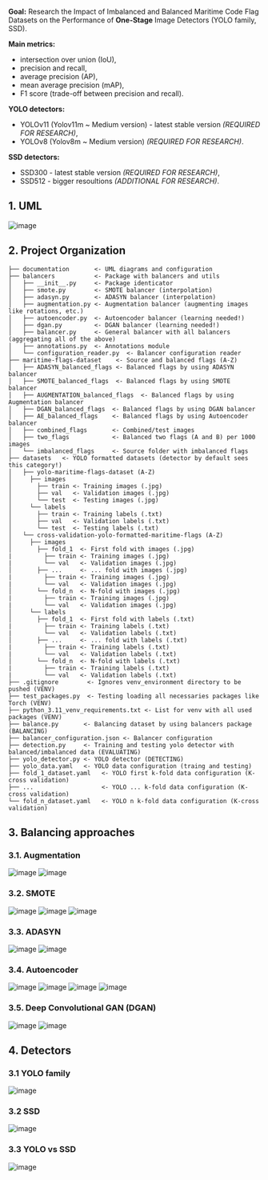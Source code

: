 **Goal:** Research the Impact of Imbalanced and Balanced Maritime Code Flag Datasets on the Performance of **One-Stage** Image Detectors (YOLO family, SSD).

**Main metrics:**
* intersection over union (IoU),
* precision and recall,
* average precision (AP),
* mean average precision (mAP),
* F1 score (trade-off between precision and recall).

**YOLO detectors:**
* YOLOv11 (Yolov11m ~ Medium version) - latest stable version _(REQUIRED FOR RESEARCH)_,
* YOLOv8 (Yolov8m ~ Medium version) _(REQUIRED FOR RESEARCH)_.

**SSD detectors:**
* SSD300 - latest stable version _(REQUIRED FOR RESEARCH)_,
* SSD512 - bigger resoultions _(ADDITIONAL FOR RESEARCH)_.

## 1. UML
![image](https://github.com/user-attachments/assets/f6c19f2c-3667-4fca-a97a-642abdde8f9c)

## 2. Project Organization
```
├── documentation       <- UML diagrams and configuration
├── balancers           <- Package with balancers and utils
│   ├── __init__.py     <- Package identicator
│   ├── smote.py        <- SMOTE balancer (interpolation)
│   ├── adasyn.py       <- ADASYN balancer (interpolation)
│   ├── augmentation.py <- Augmentation balancer (augmenting images like rotations, etc.)
│   ├── autoencoder.py  <- Autoencoder balancer (learning needed!)
│   ├── dgan.py         <- DGAN balancer (learning needed!)
│   ├── balancer.py     <- General balancer with all balancers (aggregating all of the above)
│   ├── annotations.py  <- Annotations module
│   └── configuration_reader.py  <- Balancer configuration reader
├── maritime-flags-dataset    <- Source and balanced flags (A-Z)
│   ├── ADASYN_balanced_flags <- Balanced flags by using ADASYN balancer
│   ├── SMOTE_balanced_flags  <- Balanced flags by using SMOTE balancer
│   ├── AUGMENTATION_balanced_flags  <- Balanced flags by using Augmentation balancer
│   ├── DGAN_balanced_flags  <- Balanced flags by using DGAN balancer
│   ├── AE_balanced_flags    <- Balanced flags by using Autoencoder balancer
│   ├── combined_flags       <- Combined/test images 
│   ├── two_flags            <- Balanced two flags (A and B) per 1000 images
│   └── imbalanced_flags     <- Source folder with imbalanced flags
├── datasets   <- YOLO formatted datasets (detector by default sees this category!)
│   ├── yolo-maritime-flags-dataset (A-Z)
│     ├── images
│       ├── train <- Training images (.jpg)
│       ├── val   <- Validation images (.jpg)
│       └── test  <- Testing images (.jpg)
│     └── labels
│       ├── train <- Training labels (.txt)
│       ├── val   <- Validation labels (.txt)
│       └── test  <- Testing labels (.txt)
│   └── cross-validation-yolo-formatted-maritime-flags (A-Z)
│     ├── images
│       ├── fold_1  <- First fold with images (.jpg)
|         ├── train <- Training images (.jpg)
|         └── val   <- Validation images (.jpg)
│       ├── ...     <- ... fold with images (.jpg)
|         ├── train <- Training images (.jpg)
|         └── val   <- Validation images (.jpg)
│       └── fold_n  <- N-fold with images (.jpg)
|         ├── train <- Training images (.jpg)
|         └── val   <- Validation images (.jpg)
│     └── labels
│       ├── fold_1  <- First fold with labels (.txt)
|         ├── train <- Training labels (.txt)
|         └── val   <- Validation labels (.txt)
│       ├── ...     <- ... fold with labels (.txt)
|         ├── train <- Training labels (.txt)
|         └── val   <- Validation labels (.txt)
│       └── fold_n  <- N-fold with labels (.txt)
|         ├── train <- Training labels (.txt)
|         └── val   <- Validation labels (.txt)
├── .gitignore        <- Ignores venv_environment directory to be pushed (VENV)
├── test_packages.py  <- Testing loading all necessaries packages like Torch (VENV)
├── python_3.11_venv_requirements.txt <- List for venv with all used packages (VENV)
├── balance.py       <- Balancing dataset by using balancers package (BALANCING)
├── balancer_configuration.json <- Balancer configuration
├── detection.py     <- Training and testing yolo detector with balanced/imbalanced data (EVALUATING)
├── yolo_detector.py <- YOLO detector (DETECTING)
├── yolo_data.yaml   <- YOLO data configuration (traing and testing)
├── fold_1_dataset.yaml   <- YOLO first k-fold data configuration (K-cross validation)
├── ...                   <- YOLO ... k-fold data configuration (K-cross validation)
└── fold_n_dataset.yaml   <- YOLO n k-fold data configuration (K-cross validation)
```

## 3. Balancing approaches

### 3.1. Augmentation
![image](https://github.com/user-attachments/assets/d97ffb0f-f56e-499f-a6a3-c141c7b9d27c)
![image](https://github.com/user-attachments/assets/ab7e208d-e907-4bf0-bcef-4ce9a17d9e74)

### 3.2. SMOTE
![image](https://github.com/user-attachments/assets/4ae01470-abc5-45e3-a9cb-3f26f25d7564)
![image](https://github.com/user-attachments/assets/07576e54-dd8e-4abf-b47a-6e9fcb605eb4)
![image](https://github.com/user-attachments/assets/3491bfce-3665-4768-b996-18ceb3701a62)

### 3.3. ADASYN
![image](https://github.com/user-attachments/assets/7585f729-a99f-4d8a-9101-82c781084a5b)
![image](https://github.com/user-attachments/assets/5f49fd46-6bf3-4dc9-ab10-b8c242cbe11b)

### 3.4. Autoencoder
![image](https://github.com/user-attachments/assets/d7c0f3cf-1b1d-4e40-ba8b-7067285a9b03)
![image](https://github.com/user-attachments/assets/a258c8e6-738a-4f49-83a9-551c0e417edd)
![image](https://github.com/user-attachments/assets/e1b2da08-eef8-42b9-8601-4f2be1fe45a7)
![image](https://github.com/user-attachments/assets/fa11a4cf-65f0-4c4a-8154-30b7e946c234)

### 3.5. Deep Convolutional GAN (DGAN)
![image](https://github.com/user-attachments/assets/627426ed-7030-46e5-b0e3-4a4a6dfb9237)
![image](https://github.com/user-attachments/assets/eb4c63a1-5853-4534-adba-d06291a44dfd)

## 4. Detectors
### 3.1 YOLO family
![image](https://github.com/user-attachments/assets/88e1b964-b60c-40e1-8f63-1b21734b8544)

### 3.2 SSD
![image](https://github.com/user-attachments/assets/5c9486e3-7e14-497a-a039-7ae29c456438)

### 3.3 YOLO vs SSD
![image](https://github.com/user-attachments/assets/3faf7a1b-261c-4743-90a5-917b08d53bdd)
